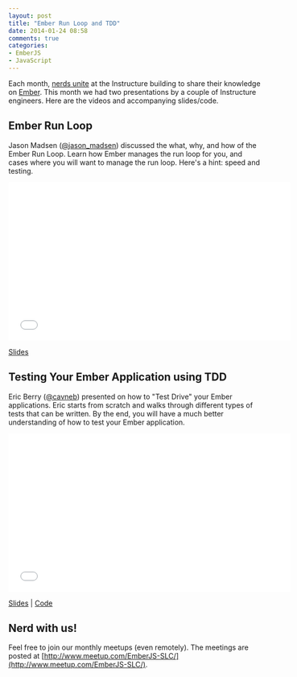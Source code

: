 ```yaml
---
layout: post
title: "Ember Run Loop and TDD"
date: 2014-01-24 08:58
comments: true
categories: 
- EmberJS
- JavaScript
---
```


Each month, [nerds unite](http://www.meetup.com/EmberJS-SLC/) at the Instructure building to share their knowledge on [Ember](http://www.emberjs.com). This month we had two presentations by a couple of Instructure engineers. Here are the videos and accompanying slides/code.

## Ember Run Loop

Jason Madsen ([@jason_madsen](https://twitter.com/jason_madsen)) discussed the what, why, and how of the Ember Run Loop. Learn how Ember manages the run loop for you, and cases where you will want to manage the run loop. Here's a hint: speed and testing.

<iframe width="560" height="315" src="//www.youtube.com/embed/RLgPBM72LQw" frameborder="0" allowfullscreen></iframe>

[Slides](http://knomedia.github.io/presentation_2014_01_23_ember_run_loop)

## Testing Your Ember Application using TDD

Eric Berry ([@cavneb](https://twitter.com/cavneb)) presented on how to "Test Drive" your Ember applications. Eric starts from scratch and walks through different types of tests that can be written. By the end, you will have a much better understanding of how to test your Ember application.

<iframe width="560" height="315" src="//www.youtube.com/embed/GRT5YcXmm7E" frameborder="0" allowfullscreen></iframe>

[Slides](http://cavneb.github.io/presentations-2014.01.23-Ember-Testing) |
[Code](https://github.com/cavneb/presentations-2014.01.23-Ember-Testing/tree/master/ember-app)

## Nerd with us!

Feel free to join our monthly meetups (even remotely). The meetings are posted at [http://www.meetup.com/EmberJS-SLC/](http://www.meetup.com/EmberJS-SLC/).
